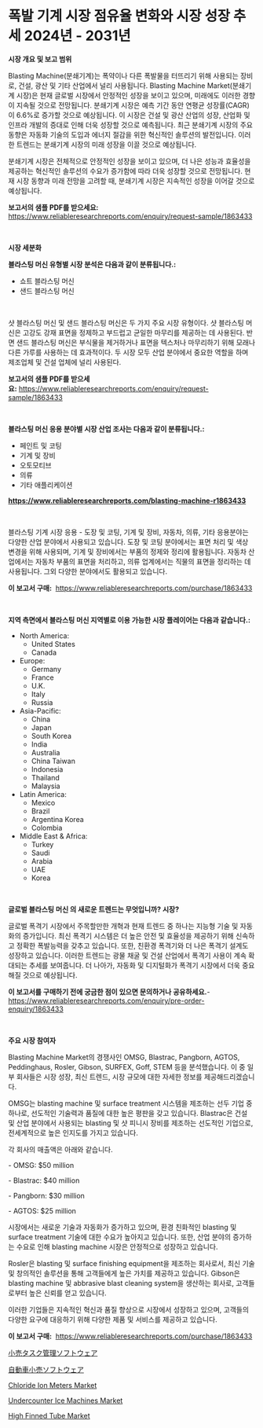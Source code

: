 <p><h1>폭발 기계 시장 점유율 변화와 시장 성장 추세 2024년 - 2031년</h1></p><p><strong>시장 개요 및 보고 범위</strong></p>
<p><p>Blasting Machine(분쇄기계)는 폭약이나 다른 폭발물을 터뜨리기 위해 사용되는 장비로, 건설, 광산 및 기타 산업에서 널리 사용됩니다. Blasting Machine Market(분쇄기계 시장)은 현재 글로벌 시장에서 안정적인 성장을 보이고 있으며, 미래에도 이러한 경향이 지속될 것으로 전망됩니다. 분쇄기계 시장은 예측 기간 동안 연평균 성장률(CAGR)이 6.6%로 증가할 것으로 예상됩니다. 이 시장은 건설 및 광산 산업의 성장, 산업화 및 인프라 개발의 증대로 인해 더욱 성장할 것으로 예측됩니다. 최근 분쇄기계 시장의 주요 동향은 자동화 기술의 도입과 에너지 절감을 위한 혁신적인 솔루션의 발전입니다. 이러한 트렌드는 분쇄기계 시장의 미래 성장을 이끌 것으로 예상됩니다.</p><p>분쇄기계 시장은 전체적으로 안정적인 성장을 보이고 있으며, 더 나은 성능과 효율성을 제공하는 혁신적인 솔루션의 수요가 증가함에 따라 더욱 성장할 것으로 전망됩니다. 현재 시장 동향과 미래 전망을 고려할 때, 분쇄기계 시장은 지속적인 성장을 이어갈 것으로 예상됩니다.</p></p>
<p><strong>보고서의 샘플 PDF를 받으세요:</strong> <a href="https://www.reliableresearchreports.com/enquiry/request-sample/1863433">https://www.reliableresearchreports.com/enquiry/request-sample/1863433</a></p>
<p>&nbsp;</p>
<p><strong>시장 세분화</strong></p>
<p><strong>블라스팅 머신 유형별 시장 분석은 다음과 같이 분류됩니다.:</strong></p>
<p><ul><li>쇼트 블라스팅 머신</li><li>샌드 블라스팅 머신</li></ul></p>
<p>&nbsp;</p>
<p><p>샷 블라스팅 머신 및 샌드 블라스팅 머신은 두 가지 주요 시장 유형이다. 샷 블라스팅 머신은 고강도 강재 표면을 정제하고 부드럽고 균일한 마무리를 제공하는 데 사용된다. 반면 샌드 블라스팅 머신은 부식물을 제거하거나 표면을 텍스처나 마무리하기 위해 모래나 다른 가루를 사용하는 데 효과적이다. 두 시장 모두 산업 분야에서 중요한 역할을 하며 제조업체 및 건설 업체에 널리 사용된다.</p></p>
<p><strong>보고서의 샘플 PDF를 받으세요:</strong>&nbsp;<a href="https://www.reliableresearchreports.com/enquiry/request-sample/1863433">https://www.reliableresearchreports.com/enquiry/request-sample/1863433</a></p>
<p>&nbsp;</p>
<p><strong> 블라스팅 머신 응용 분야별 시장 산업 조사는 다음과 같이 분류됩니다.:</strong></p>
<p><ul><li>페인트 및 코팅</li><li>기계 및 장비</li><li>오토모티브</li><li>의류</li><li>기타 애플리케이션</li></ul></p>
<p><strong><a href="https://www.reliableresearchreports.com/blasting-machine-r1863433">https://www.reliableresearchreports.com/blasting-machine-r1863433</a></strong></p>
<p>&nbsp;</p>
<p><p>블라스팅 기계 시장 응용 - 도장 및 코팅, 기계 및 장비, 자동차, 의류, 기타 응용분야는 다양한 산업 분야에서 사용되고 있습니다. 도장 및 코팅 분야에서는 표면 처리 및 색상 변경을 위해 사용되며, 기계 및 장비에서는 부품의 정제와 정리에 활용됩니다. 자동차 산업에서는 자동차 부품의 표면을 처리하고, 의류 업계에서는 직물의 표면을 정리하는 데 사용됩니다. 그외 다양한 분야에서도 활용되고 있습니다.</p></p>
<p><strong>이 보고서 구매:</strong>&nbsp; <a href="https://www.reliableresearchreports.com/purchase/1863433">https://www.reliableresearchreports.com/purchase/1863433</a></p>
<p>&nbsp;</p>
<p><strong>지역 측면에서 블라스팅 머신 지역별로 이용 가능한 시장 플레이어는 다음과 같습니다.:</strong></p>
<p><ul>
    <li>
        North America:
        <ul>
            <li>United States</li>
            <li>Canada</li>
        </ul>
    </li>
    <li>
        Europe:
        <ul>
            <li>Germany</li>
            <li>France</li>
            <li>U.K.</li>
            <li>Italy</li>
            <li>Russia</li>
        </ul>
    </li>
    <li>
        Asia-Pacific:
        <ul>
            <li>China</li>
            <li>Japan</li>
            <li>South Korea</li>
            <li>India</li>
            <li>Australia</li>
            <li>China Taiwan</li>
            <li>Indonesia</li>
            <li>Thailand</li>
            <li>Malaysia</li>
        </ul>
    </li>
    <li>
        Latin America:
        <ul>
            <li>Mexico</li>
            <li>Brazil</li>
            <li>Argentina Korea</li>
            <li>Colombia</li>
        </ul>
    </li>
    <li>
        Middle East & Africa:
        <ul>
            <li>Turkey</li>
            <li>Saudi</li>
            <li>Arabia</li>
            <li>UAE</li>
            <li>Korea</li>
        </ul>
    </li>
    </ul></p>
<p>&nbsp;</p>
<p><strong>글로벌 블라스팅 머신 의 새로운 트렌드는 무엇입니까? 시장?</strong></p>
<p><p>글로벌 폭격기 시장에서 주목할만한 개혁과 현재 트렌드 중 하나는 지능형 기술 및 자동화의 증가입니다. 최신 폭격기 시스템은 더 높은 안전 및 효율성을 제공하기 위해 신속하고 정확한 폭발능력을 갖추고 있습니다. 또한, 친환경 폭격기와 더 나은 폭격기 설계도 성장하고 있습니다. 이러한 트렌드는 광물 채굴 및 건설 산업에서 폭격기 사용이 계속 확대되는 추세를 보여줍니다. 더 나아가, 자동화 및 디지털화가 폭격기 시장에서 더욱 중요해질 것으로 예상됩니다.</p></p>
<p><strong>이 보고서를 구매하기 전에 궁금한 점이 있으면 문의하거나 공유하세요.</strong>- <a href="https://www.reliableresearchreports.com/enquiry/pre-order-enquiry/1863433">https://www.reliableresearchreports.com/enquiry/pre-order-enquiry/1863433</a></p>
<p>&nbsp;</p>
<p><strong>주요 시장 참여자</strong></p>
<p><p>Blasting Machine Market의 경쟁사인 OMSG, Blastrac, Pangborn, AGTOS, Peddinghaus, Rosler, Gibson, SURFEX, Goff, STEM 등을 분석했습니다. 이 중 일부 회사들은 시장 성장, 최신 트렌드, 시장 규모에 대한 자세한 정보를 제공해드리겠습니다.</p><p>OMSG는 blasting machine 및 surface treatment 시스템을 제조하는 선두 기업 중 하나로, 선도적인 기술력과 품질에 대한 높은 평판을 갖고 있습니다. Blastrac은 건설 및 산업 분야에서 사용되는 blasting 및 샷 피니시 장비를 제조하는 선도적인 기업으로, 전세계적으로 높은 인지도를 가지고 있습니다.</p><p>각 회사의 매출액은 아래와 같습니다.</p><p>- OMSG: $50 million</p><p>- Blastrac: $40 million</p><p>- Pangborn: $30 million</p><p>- AGTOS: $25 million</p><p>시장에서는 새로운 기술과 자동화가 증가하고 있으며, 환경 친화적인 blasting 및 surface treatment 기술에 대한 수요가 높아지고 있습니다. 또한, 산업 분야의 증가하는 수요로 인해 blasting machine 시장은 안정적으로 성장하고 있습니다.</p><p>Rosler은 blasting 및 surface finishing equipment을 제조하는 회사로서, 최신 기술 및 창의적인 솔루션을 통해 고객들에게 높은 가치를 제공하고 있습니다. Gibson은 blasting machine 및 abbrasive blast cleaning system을 생산하는 회사로, 고객들로부터 높은 신뢰를 얻고 있습니다.</p><p>이러한 기업들은 지속적인 혁신과 품질 향상으로 시장에서 성장하고 있으며, 고객들의 다양한 요구에 대응하기 위해 다양한 제품 및 서비스를 제공하고 있습니다.</p></p>
<p><strong>이 보고서 구매:</strong>&nbsp;&nbsp;<a href="https://www.reliableresearchreports.com/purchase/1863433">https://www.reliableresearchreports.com/purchase/1863433</a></p>
<p><p><a href="https://github.com/lily-u-genius/Market-Research-Report-List-1/blob/main/747577245192.md">小売タスク管理ソフトウェア</a></p><p><a href="https://github.com/dandier2003/Market-Research-Report-List-1/blob/main/793882045191.md">自動車小売ソフトウェア</a></p><p><a href="https://github.com/vimar16th/Market-Research-Report-List-4/blob/main/chloride-ion-meters-market.md">Chloride Ion Meters Market</a></p><p><a href="https://view.publitas.com/reportprime-1/undercounter-ice-machines-market-trends-forecast-and-competitive-analysis-to-2031/">Undercounter Ice Machines Market</a></p><p><a href="https://meowing-lemming-dd3.notion.site/High-Finned-Tube-Market-Analysis-Its-CAGR-Market-Segmentation-and-Global-Industry-Overview-f5119ccdfea7460eaea79df9e1617428">High Finned Tube Market</a></p></p>